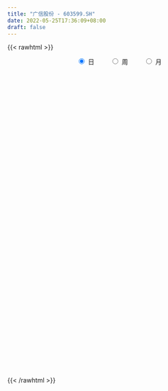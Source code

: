 ```yaml
---
title: "广信股份 - 603599.SH"
date: 2022-05-25T17:36:09+08:00
draft: false
---
```

{{< rawhtml >}}
    <div style="text-align: center">
        <label style="padding: 1rem;"><input style="margin-right: .5rem" type="radio" name="period" value="D" checked onclick="period_change(this)">日</label>
        <label style="padding: 1rem;"><input style="margin-right: .5rem" type="radio" name="period" value="W" onclick="period_change(this)">周</label>
        <label style="padding: 1rem;"><input style="margin-right: .5rem" type="radio" name="period" value="M" onclick="period_change(this)">月</label>
    </div>
    <div id="chart" style="height: 700px;"></div> 
    <script type="text/javascript">
        const D_v = [72681.76,42445.53,24816.06,44352.2,30054.56,39814.0,95348.0,53775.13,29388.45,39962.09,56716.75,91599.88,59501.41,55133.93,26196.89,31075.41,54013.4,66194.35,45411.07,38645.09,40999.59,35021.71,46612.4,35967.07,36716.35,31396.58,83258.3,46060.07,41358.75,51037.69,104863.92,82184.21,63735.73,67546.03,106080.12,64115.49,75205.08,51794.55,39911.46,41615.77,77560.25,90162.2,243050.6,190196.34,128984.46,101247.3,68524.45,90049.26,84184.77,79308.87,96487.72,105863.74,116837.62,75458.77,61516.92,109327.66,64994.85,85957.9,138213.36,107096.07,259326.35,216785.94,135446.56,83252.68,93600.12,72144.08,61415.56,62412.5,97612.04,77853.77,77164.71,110406.15,90251.1,91925.63,176759.24,169129.85,132776.98,163766.73,131218.8,152990.39,142930.88,103237.18,102854.52,127062.91,91280.67,106046.9,95673.11,194621.66,159169.67,103242.78,82296.52,82259.08,103567.91,118547.61,93816.62,78488.58,76730.54,74112.78,42905.28,72723.32,57390.18,40930.07,55636.17,48115.3,50321.57,79034.48,189522.69,102293.85,60346.53,76052.0,60115.63,156946.86,155891.23,143570.47,105287.18,103129.65,73232.65,52352.73,44123.57,35975.57,50665.77,41041.21,81209.75,93798.17,56934.49,35891.02,36604.4,36755.65,56247.96,50802.89,50051.23,96023.35,78188.49,56581.35,60763.95,65822.42,71999.38,46745.96,30958.01,40312.58,43659.55,43320.54,48343.54,38280.14,51750.67,50254.82,30872.08,53489.33,48032.66,45542.71,59617.36,53477.21,38918.92,32215.54,59484.16,48124.1,34277.65,26785.97,38145.46,119179.69,60438.3,34748.44,81136.14,46244.53,44843.43,37642.94,34280.48,34622.82,42093.55,45297.59,88030.6,53083.67,33159.64,36154.78,42791.63,46656.0,57096.95,42796.73,35325.29,35470.1,33289.16,44450.34,33704.43,33783.47,42172.17,61036.19,39536.92,31961.67,31577.67,41677.32,47098.73,36365.29,31523.42,36197.73,57125.1,37664.66,32494.2,51107.56,47572.18,70085.19,66094.82,48566.59,25336.16,53040.88,57102.25,59093.53,66227.63,72194.32,33872.22,25176.33,19403.26,27798.76,31994.93,38455.24,21825.56,30841.0,23998.16,38305.32,22068.69,54527.08,74681.57,53228.73,53994.75,67202.0,66567.48,48702.88,56571.69,101520.67,87034.31,50497.58,62211.26,46741.42,94198.37,98436.68,126629.7,78259.64,76137.45,64958.33,65793.16,55943.96,39154.51,52779.02,53488.45,40535.04,45068.78,44933.46,38726.23,32691.4,39144.74,34271.4]
const D_histogram = [0.0,0.0037716239,0.0159869575,0.0076736997,-0.0017733049,-0.0240101123,-0.0788188606,-0.0566741358,-0.0181457059,0.0223936884,0.0255455397,0.0201330322,0.0548562647,0.0530635722,0.0610502278,0.0607729003,0.1098963939,0.1601182103,0.1822548272,0.1959018102,0.1772898035,0.1547419887,0.0966885568,0.0269193317,-0.0197936435,-0.0604105257,-0.026016526,-0.0082539861,-0.0126770549,0.026691022,0.0932964968,0.1107283236,0.117870889,0.0298528917,-0.1005003617,-0.1724685901,-0.1532604772,-0.117129361,-0.1294542229,-0.1246223165,-0.0553992996,0.0455748861,0.2988991351,0.36890922,0.4362970001,0.3756224444,0.2848686865,0.2202133608,0.1965014607,0.1239424137,0.0364134527,-0.1529957902,-0.3455678117,-0.3920316619,-0.4450585951,-0.4530944623,-0.4282859703,-0.3972555081,-0.4096333726,-0.3334026116,-0.0887217831,0.1417022505,0.2882469142,0.3623913479,0.3704895671,0.3352841793,0.2376422053,0.1801097743,0.1662770823,0.138699212,0.0812995019,0.0807838668,0.0519473117,0.0310037263,0.0977211446,0.2418278605,0.3229505866,0.1719835794,0.195775731,0.2814613833,0.2584940017,0.3403475236,0.3347771593,0.3549886127,0.2688756167,0.2336173209,0.1677319392,0.2835563767,0.2653242486,0.2572310588,0.2349090835,0.1034716217,-0.0852357405,-0.3616552793,-0.5469102459,-0.7668135729,-0.810087177,-0.8853184929,-0.8865503377,-0.928660274,-0.939099068,-0.909768619,-0.8728445285,-0.764736753,-0.6459309231,-0.4887994825,-0.2809459464,-0.1587701521,-0.0357115135,0.0796164014,0.143028402,0.2449170273,0.4773417584,0.7444885829,0.8268826101,0.766851647,0.7682839047,0.6730350454,0.5417072837,0.4540425033,0.3213624916,0.2209356748,0.2935424982,0.2518718324,0.171455284,0.0667492941,-0.0121062294,-0.0099710715,0.0294365648,0.0562496012,0.078102035,0.1855046142,0.2811249165,0.2781913317,0.3419174896,0.2971623031,0.2199053213,0.1143383942,0.0058733839,-0.1127754464,-0.1770854778,-0.2010094444,-0.2106714657,-0.2346584263,-0.2466864121,-0.2627895017,-0.2812800397,-0.2843403462,-0.2877697898,-0.272725993,-0.1639457635,-0.0413090794,-0.018430366,-0.033708284,0.0383802409,0.0522336786,0.0217212775,-0.0076071731,-0.0116644033,-0.2325773228,-0.3673403622,-0.4689225303,-0.3620715314,-0.3922835081,-0.3738234832,-0.3875137868,-0.348916796,-0.3279148093,-0.2538387645,-0.2346790599,-0.2082896977,-0.2408188763,-0.1931511518,-0.1993844145,-0.2245806903,-0.2623826268,-0.2538135763,-0.253065046,-0.2241337103,-0.1657801879,-0.1108118495,-0.1224973811,-0.1023163594,-0.0400123632,0.0365841423,0.1295273971,0.129907994,0.160024448,0.1666301506,0.2400984905,0.2598172118,0.2965513341,0.3081636309,0.3039953045,0.2320257354,0.14760701,0.0664942804,-0.0869415321,-0.2698084161,-0.3454110218,-0.2277784195,-0.1350759352,-0.1078614592,-0.1866920516,-0.1161952323,0.0010703769,0.1568163003,0.1743584946,0.197134069,0.2055921671,0.1958680785,0.1716201942,0.1270236769,0.0978865834,0.1084614173,0.0652678121,0.0383519606,-0.0210719369,-0.0555884634,0.0595451423,0.0829777072,0.0768724648,0.0441020397,0.1174893184,0.1767181282,0.2248413889,0.3197664674,0.3719507064,0.2712325658,0.1782571722,0.013553989,-0.0911389901,0.0082976803,0.0581396212,0.2145500981,0.3684405894,0.4441979344,0.4653610183,0.4437536548,0.3954598929,0.3505770416,0.303004114,0.2925625873,0.2720896711,0.1762210974,0.1340846041,0.0956207645,0.0714680984,0.0139926196,-0.035222643]
const D_fast = [0.0,0.0047145299,0.0209266029,0.01453177,0.0046414391,-0.0235978963,-0.0981113597,-0.0901351689,-0.0561431655,-0.0100053491,-0.0004671128,-0.0008463624,0.0475909363,0.0590641368,0.0823133494,0.0972292469,0.1738268391,0.264078208,0.3317785317,0.3944009673,0.4201114115,0.4362490939,0.4023678012,0.3393284089,0.2876670229,0.2319475093,0.2598373775,0.2755364209,0.2679440883,0.3139849207,0.4039145197,0.4490284275,0.485638715,0.4050839407,0.2496055969,0.1345202209,0.1154132145,0.1222619905,0.0775735729,0.0512499002,0.1066230922,0.2189909994,0.5470400322,0.7092774221,0.8857394522,0.9189705076,0.8994339213,0.8898319358,0.9152454009,0.8736719573,0.7952463595,0.5675881691,0.2886241946,0.144152429,-0.020139153,-0.1414486358,-0.2237116363,-0.2919950512,-0.4067812588,-0.4139011508,-0.1914007681,0.0744488283,0.2930552205,0.4577974911,0.5585181021,0.6071337591,0.5689023364,0.556397349,0.5841339276,0.5912308603,0.5541560257,0.5738363573,0.5579866301,0.5447939762,0.6359416808,0.8405053617,1.0023657345,0.8943946221,0.9671307064,1.1231817046,1.1648378234,1.3317782262,1.4099021517,1.5188607583,1.4999666665,1.5231127009,1.4991603039,1.6858738356,1.7339727697,1.7901873446,1.8265926402,1.7210230838,1.5110067865,1.1441734278,0.8221908998,0.4105841795,0.1647887812,-0.1317721579,-0.3546415871,-0.6289165919,-0.874130153,-1.0722418587,-1.2535289003,-1.336605313,-1.379282214,-1.3443506439,-1.2067335945,-1.1242503382,-1.010119578,-0.8748875627,-0.7757184616,-0.6126005795,-0.2608404088,0.1924285614,0.4815432412,0.6132251898,0.8067284237,0.8797383258,0.8838373849,0.9096832303,0.8573438416,0.8121509435,0.9581433914,0.9794406837,0.9418879563,0.85386929,0.7719872091,0.7716295992,0.8183963766,0.8592718133,0.9006497558,1.0544284886,1.22033002,1.2869442681,1.4361497984,1.4656851877,1.4434045362,1.3664222076,1.2594255433,1.1125828514,1.0040014506,0.9298251229,0.8674952351,0.7848436679,0.7111440792,0.6293436142,0.5405330662,0.4663876732,0.3910157821,0.3378780807,0.4056718693,0.5179812835,0.5362524054,0.5125474165,0.5942310016,0.6211428589,0.5960607772,0.5648305334,0.5578572023,0.2787999521,0.0522018221,-0.1666109786,-0.1502778625,-0.2785607162,-0.3535565621,-0.4641253124,-0.5127575206,-0.5737342362,-0.5631178825,-0.6026279429,-0.6283110051,-0.7210449028,-0.7216649662,-0.7777443325,-0.859085781,-0.9624833741,-1.0173677178,-1.0798854489,-1.1069875408,-1.0900790654,-1.0628136893,-1.1051235663,-1.1105216344,-1.0582207289,-0.9724781879,-0.8471530838,-0.8142954884,-0.7441729224,-0.6959096821,-0.5624167197,-0.4777436953,-0.3668717395,-0.278218535,-0.2063880353,-0.2203511705,-0.2678681434,-0.3323573029,-0.5075284984,-0.7578474864,-0.9198028475,-0.8591148502,-0.8001813496,-0.7999322384,-0.9254358437,-0.8839878326,-0.7664546291,-0.5715046307,-0.5103728127,-0.438313721,-0.3784575812,-0.3392146501,-0.3205574859,-0.3333980839,-0.3380635316,-0.3003733434,-0.3272499956,-0.344577857,-0.4092697386,-0.457683381,-0.3276634897,-0.2834864981,-0.2703736243,-0.2921185394,-0.1893589312,-0.0859505893,0.0183830186,0.193249714,0.3384216296,0.3055116304,0.2571005299,0.0957858439,-0.0316918827,0.0698192077,0.134196054,0.3442440554,0.590244694,0.7770515227,0.9145548611,1.0038859113,1.0544571226,1.0972185318,1.1253966326,1.1880957528,1.2356452544,1.183831955,1.1752166127,1.1606579643,1.1543723228,1.1003949988,1.0423740755]
const D_slow = [0.0,0.000942906,0.0049396454,0.0068580703,0.006414744,0.000412216,-0.0192924992,-0.0334610331,-0.0379974596,-0.0323990375,-0.0260126526,-0.0209793945,-0.0072653284,0.0060005647,0.0212631216,0.0364563467,0.0639304452,0.1039599977,0.1495237045,0.1984991571,0.242821608,0.2815071051,0.3056792444,0.3124090773,0.3074606664,0.292358035,0.2858539035,0.283790407,0.2806211432,0.2872938987,0.3106180229,0.3383001038,0.3677678261,0.375231049,0.3501059586,0.306988811,0.2686736917,0.2393913515,0.2070277958,0.1758722166,0.1620223918,0.1734161133,0.2481408971,0.3403682021,0.4494424521,0.5433480632,0.6145652348,0.669618575,0.7187439402,0.7497295436,0.7588329068,0.7205839593,0.6341920063,0.5361840909,0.4249194421,0.3116458265,0.2045743339,0.1052604569,0.0028521138,-0.0804985391,-0.1026789849,-0.0672534223,0.0048083063,0.0954061432,0.188028535,0.2718495798,0.3312601311,0.3762875747,0.4178568453,0.4525316483,0.4728565238,0.4930524905,0.5060393184,0.51379025,0.5382205361,0.5986775012,0.6794151479,0.7224110427,0.7713549755,0.8417203213,0.9063438217,0.9914307026,1.0751249924,1.1638721456,1.2310910498,1.28949538,1.3314283648,1.402317459,1.4686485211,1.5329562858,1.5916835567,1.6175514621,1.596242527,1.5058287071,1.3691011457,1.1773977524,0.9748759582,0.753546335,0.5319087505,0.2997436821,0.0649689151,-0.1624732397,-0.3806843718,-0.5718685601,-0.7333512908,-0.8555511615,-0.9257876481,-0.9654801861,-0.9744080645,-0.9545039641,-0.9187468636,-0.8575176068,-0.7381821672,-0.5520600215,-0.345339369,-0.1536264572,0.038444519,0.2067032803,0.3421301013,0.4556407271,0.53598135,0.5912152687,0.6646008932,0.7275688513,0.7704326723,0.7871199958,0.7840934385,0.7816006706,0.7889598118,0.8030222121,0.8225477209,0.8689238744,0.9392051035,1.0087529364,1.0942323088,1.1685228846,1.2234992149,1.2520838135,1.2535521594,1.2253582978,1.1810869284,1.1308345673,1.0781667008,1.0195020943,0.9578304912,0.8921331158,0.8218131059,0.7507280194,0.6787855719,0.6106040737,0.5696176328,0.5592903629,0.5546827714,0.5462557004,0.5558507607,0.5689091803,0.5743394997,0.5724377064,0.5695216056,0.5113772749,0.4195421843,0.3023115518,0.2117936689,0.1137227919,0.0202669211,-0.0766115256,-0.1638407246,-0.2458194269,-0.309279118,-0.367948883,-0.4200213074,-0.4802260265,-0.5285138145,-0.5783599181,-0.6345050906,-0.7001007473,-0.7635541414,-0.8268204029,-0.8828538305,-0.9242988775,-0.9520018398,-0.9826261851,-1.008205275,-1.0182083658,-1.0090623302,-0.9766804809,-0.9442034824,-0.9041973704,-0.8625398327,-0.8025152101,-0.7375609072,-0.6634230736,-0.5863821659,-0.5103833398,-0.4523769059,-0.4154751534,-0.3988515833,-0.4205869663,-0.4880390704,-0.5743918258,-0.6313364307,-0.6651054145,-0.6920707793,-0.7387437921,-0.7677926002,-0.767525006,-0.7283209309,-0.6847313073,-0.6354477901,-0.5840497483,-0.5350827286,-0.4921776801,-0.4604217609,-0.435950115,-0.4088347607,-0.3925178077,-0.3829298175,-0.3881978017,-0.4020949176,-0.387208632,-0.3664642052,-0.347246089,-0.3362205791,-0.3068482495,-0.2626687175,-0.2064583703,-0.1265167534,-0.0335290768,0.0342790646,0.0788433577,0.0822318549,0.0594471074,0.0615215275,0.0760564328,0.1296939573,0.2218041046,0.3328535883,0.4491938428,0.5601322565,0.6589972297,0.7466414901,0.8223925186,0.8955331655,0.9635555832,1.0076108576,1.0411320086,1.0650371997,1.0829042243,1.0864023792,1.0775967185]
const D_data = [['2021-05-14', 28.1372, 27.6446, 27.1816, 28.2751],['2021-05-17', 27.7727, 27.7037, 27.5658, 28.1766],['2021-05-18', 27.4574, 27.8613, 27.4574, 28.0584],['2021-05-19', 28.0288, 27.6249, 27.3786, 28.0485],['2021-05-20', 27.3293, 27.5658, 26.9648, 27.8022],['2021-05-21', 27.5855, 27.3096, 26.9944, 27.6544],['2021-05-24', 27.3293, 26.6495, 26.4624, 27.487],['2021-05-25', 26.6003, 27.4673, 26.4722, 27.7628],['2021-05-26', 27.5362, 27.8022, 27.5362, 27.9402],['2021-05-27', 27.881, 28.0387, 27.3096, 28.1273],['2021-05-28', 28.0584, 27.7037, 27.5362, 28.817],['2021-05-31', 27.7037, 27.6052, 27.0929, 28.1273],['2021-06-01', 27.7628, 28.216, 27.2505, 28.4229],['2021-06-02', 28.2554, 27.8909, 27.5855, 29.014],['2021-06-03', 28.0781, 28.0781, 27.9106, 28.3441],['2021-06-04', 27.881, 28.0485, 27.4673, 28.147],['2021-06-07', 28.5707, 28.8761, 28.0485, 28.9648],['2021-06-08', 29.0436, 29.28, 28.7776, 29.9302],['2021-06-09', 29.4081, 29.28, 28.9648, 29.6642],['2021-06-10', 29.2603, 29.4475, 29.0633, 29.7529],['2021-06-11', 29.5559, 29.2111, 28.7677, 29.615],['2021-06-15', 29.1224, 29.2209, 28.9253, 29.7628],['2021-06-16', 29.2, 28.7, 28.2, 29.3],['2021-06-17', 28.85, 28.3, 27.92, 28.85],['2021-06-18', 28.27, 28.32, 27.7, 28.52],['2021-06-21', 28.37, 28.17, 28.01, 28.64],['2021-06-22', 28.26, 29.1, 28.01, 29.25],['2021-06-23', 28.82, 29.06, 28.82, 29.42],['2021-06-24', 29.18, 28.85, 28.6, 29.27],['2021-06-25', 28.91, 29.54, 28.69, 29.68],['2021-06-28', 29.55, 30.26, 29.09, 31.31],['2021-06-29', 30.28, 30.0, 29.8, 31.2],['2021-06-30', 30.3, 30.08, 29.12, 30.55],['2021-07-01', 30.29, 28.78, 28.7, 30.29],['2021-07-02', 28.15, 27.68, 27.45, 28.6],['2021-07-05', 27.8, 27.8, 27.35, 28.05],['2021-07-06', 27.75, 28.71, 27.56, 29.1],['2021-07-07', 28.38, 29.0, 28.3, 29.07],['2021-07-08', 28.95, 28.39, 28.19, 29.05],['2021-07-09', 28.28, 28.51, 28.0, 28.89],['2021-07-12', 28.79, 29.47, 28.75, 29.75],['2021-07-13', 30.94, 30.35, 29.45, 30.94],['2021-07-14', 30.72, 33.39, 30.65, 33.39],['2021-07-15', 33.4, 32.28, 31.51, 33.88],['2021-07-16', 33.15, 33.0, 32.26, 33.65],['2021-07-19', 32.8, 31.81, 31.5, 33.65],['2021-07-20', 31.71, 31.37, 30.96, 31.96],['2021-07-21', 31.9, 31.57, 30.95, 32.02],['2021-07-22', 31.39, 32.11, 30.89, 32.45],['2021-07-23', 31.99, 31.47, 31.1, 32.61],['2021-07-26', 31.34, 31.02, 29.92, 31.63],['2021-07-27', 30.93, 29.05, 29.0, 31.88],['2021-07-28', 29.06, 27.87, 27.05, 29.39],['2021-07-29', 28.24, 28.84, 28.24, 29.16],['2021-07-30', 29.15, 28.22, 27.8, 29.15],['2021-08-02', 28.5, 28.31, 27.6, 28.56],['2021-08-03', 28.42, 28.45, 28.31, 29.08],['2021-08-04', 28.52, 28.37, 27.71, 28.55],['2021-08-05', 28.51, 27.56, 27.31, 28.65],['2021-08-06', 28.05, 28.54, 27.72, 29.05],['2021-08-09', 28.58, 31.34, 28.56, 31.39],['2021-08-10', 30.84, 32.46, 30.6, 32.66],['2021-08-11', 32.46, 32.6, 32.0, 32.85],['2021-08-12', 32.6, 32.56, 32.33, 33.19],['2021-08-13', 32.23, 32.27, 31.11, 33.0],['2021-08-16', 32.77, 31.97, 31.41, 33.55],['2021-08-17', 32.04, 31.1, 30.75, 32.59],['2021-08-18', 31.14, 31.4, 30.41, 31.6],['2021-08-19', 31.5, 31.95, 30.51, 32.4],['2021-08-20', 31.9, 31.85, 30.63, 31.9],['2021-08-23', 32.26, 31.4, 31.36, 32.26],['2021-08-24', 31.37, 32.09, 31.14, 33.13],['2021-08-25', 31.63, 31.78, 30.91, 31.93],['2021-08-26', 31.6, 31.85, 31.31, 32.99],['2021-08-27', 31.55, 33.2, 31.12, 33.23],['2021-08-30', 33.21, 34.96, 33.21, 35.45],['2021-08-31', 34.7, 35.1, 34.03, 35.66],['2021-09-01', 35.0, 32.3, 31.59, 35.47],['2021-09-02', 32.28, 34.4, 32.28, 35.52],['2021-09-03', 34.4, 35.78, 34.23, 37.4],['2021-09-06', 35.5, 34.93, 34.21, 36.79],['2021-09-07', 35.04, 36.78, 34.7, 36.97],['2021-09-08', 36.8, 36.31, 35.8, 37.8],['2021-09-09', 36.74, 37.11, 35.88, 37.37],['2021-09-10', 37.0, 36.02, 35.54, 37.13],['2021-09-13', 36.01, 36.71, 35.8, 36.89],['2021-09-14', 36.3, 36.4, 35.13, 37.26],['2021-09-15', 36.0, 39.19, 35.8, 40.04],['2021-09-16', 39.36, 38.2, 37.78, 40.75],['2021-09-17', 38.0, 38.68, 38.0, 40.28],['2021-09-22', 37.93, 38.84, 37.58, 39.98],['2021-09-23', 38.8, 37.42, 37.42, 39.66],['2021-09-24', 37.15, 36.07, 35.0, 37.41],['2021-09-27', 35.52, 33.75, 32.48, 36.58],['2021-09-28', 33.5, 33.48, 32.9, 34.32],['2021-09-29', 33.64, 31.6, 31.35, 33.78],['2021-09-30', 31.74, 32.62, 31.12, 32.95],['2021-10-08', 33.18, 31.34, 31.0, 33.5],['2021-10-11', 31.39, 31.44, 31.05, 31.85],['2021-10-12', 31.44, 30.14, 29.6, 31.53],['2021-10-13', 30.5, 29.67, 28.98, 30.5],['2021-10-14', 29.67, 29.47, 29.15, 29.9],['2021-10-15', 29.45, 28.99, 28.83, 29.72],['2021-10-18', 29.0, 29.55, 29.0, 29.78],['2021-10-19', 29.54, 29.64, 29.18, 29.92],['2021-10-20', 29.37, 30.3, 29.11, 30.38],['2021-10-21', 30.8, 31.49, 30.75, 32.84],['2021-10-22', 31.59, 31.0, 30.78, 32.5],['2021-10-25', 31.0, 31.46, 30.7, 31.76],['2021-10-26', 31.48, 31.89, 31.4, 32.09],['2021-10-27', 31.94, 31.68, 31.35, 32.74],['2021-10-28', 32.3, 32.64, 32.3, 34.3],['2021-10-29', 33.98, 35.36, 33.05, 35.59],['2021-11-01', 35.81, 37.55, 34.74, 37.63],['2021-11-02', 37.22, 36.75, 36.44, 37.84],['2021-11-03', 37.3, 35.63, 34.96, 37.3],['2021-11-04', 35.94, 36.85, 35.02, 37.19],['2021-11-05', 36.87, 35.98, 35.81, 37.35],['2021-11-08', 35.98, 35.44, 35.22, 36.51],['2021-11-09', 35.55, 35.85, 35.0, 36.36],['2021-11-10', 35.85, 35.07, 34.35, 35.88],['2021-11-11', 34.99, 35.14, 34.59, 35.35],['2021-11-12', 35.29, 37.53, 34.81, 37.82],['2021-11-15', 37.73, 36.5, 36.38, 38.88],['2021-11-16', 35.78, 35.96, 35.7, 36.76],['2021-11-17', 35.75, 35.36, 35.01, 35.85],['2021-11-18', 35.36, 35.32, 35.02, 35.92],['2021-11-19', 35.02, 36.23, 35.01, 36.46],['2021-11-22', 36.18, 36.93, 35.55, 37.18],['2021-11-23', 36.7, 37.1, 36.6, 37.5],['2021-11-24', 37.08, 37.34, 36.85, 37.92],['2021-11-25', 37.7, 38.99, 37.5, 39.51],['2021-11-26', 38.96, 39.71, 38.35, 40.03],['2021-11-29', 39.37, 39.09, 38.45, 39.44],['2021-11-30', 39.09, 40.49, 39.0, 41.3],['2021-12-01', 40.16, 39.6, 39.05, 40.39],['2021-12-02', 39.6, 39.24, 38.88, 40.8],['2021-12-03', 39.85, 38.7, 38.2, 39.85],['2021-12-06', 38.8, 38.31, 38.29, 39.25],['2021-12-07', 38.39, 37.7, 37.19, 38.8],['2021-12-08', 37.96, 37.94, 36.88, 38.12],['2021-12-09', 38.12, 38.22, 37.45, 38.68],['2021-12-10', 38.0, 38.3, 37.9, 38.82],['2021-12-13', 38.3, 38.0, 37.95, 38.87],['2021-12-14', 38.06, 38.0, 36.8, 38.07],['2021-12-15', 37.65, 37.8, 36.91, 38.1],['2021-12-16', 37.53, 37.58, 37.3, 38.09],['2021-12-17', 37.58, 37.6, 37.28, 38.68],['2021-12-20', 37.52, 37.45, 37.25, 38.1],['2021-12-21', 37.25, 37.58, 37.0, 37.69],['2021-12-22', 37.52, 39.0, 37.5, 39.06],['2021-12-23', 39.11, 39.8, 38.67, 40.4],['2021-12-24', 39.9, 39.0, 38.41, 40.27],['2021-12-27', 38.82, 38.6, 38.0, 39.6],['2021-12-28', 38.79, 39.93, 38.43, 41.06],['2021-12-29', 39.93, 39.55, 38.68, 40.16],['2021-12-30', 39.61, 39.06, 38.94, 39.81],['2021-12-31', 39.25, 39.0, 38.7, 39.48],['2022-01-04', 39.1, 39.3, 38.44, 39.76],['2022-01-05', 39.3, 35.95, 35.37, 39.45],['2022-01-06', 35.9, 35.89, 34.0, 36.18],['2022-01-07', 35.62, 35.38, 35.05, 35.99],['2022-01-10', 34.7, 37.71, 34.7, 38.1],['2022-01-11', 37.74, 35.92, 35.73, 37.88],['2022-01-12', 35.88, 36.2, 35.6, 36.76],['2022-01-13', 36.13, 35.5, 35.14, 36.45],['2022-01-14', 35.69, 35.91, 34.81, 36.05],['2022-01-17', 35.7, 35.55, 35.15, 36.1],['2022-01-18', 35.81, 36.2, 35.12, 36.7],['2022-01-19', 35.98, 35.52, 35.28, 36.64],['2022-01-20', 36.52, 35.5, 34.88, 37.33],['2022-01-21', 35.5, 34.5, 34.32, 36.29],['2022-01-24', 34.51, 35.3, 34.21, 35.49],['2022-01-25', 35.2, 34.5, 34.02, 35.4],['2022-01-26', 34.84, 33.92, 33.41, 34.84],['2022-01-27', 33.58, 33.3, 33.2, 34.35],['2022-01-28', 33.66, 33.49, 32.6, 34.3],['2022-02-07', 33.74, 33.1, 32.67, 33.94],['2022-02-08', 32.97, 33.22, 32.22, 33.25],['2022-02-09', 33.26, 33.54, 32.71, 33.98],['2022-02-10', 33.57, 33.56, 33.15, 33.84],['2022-02-11', 33.75, 32.61, 32.37, 33.78],['2022-02-14', 32.7, 32.8, 32.3, 33.84],['2022-02-15', 32.81, 33.35, 32.56, 33.43],['2022-02-16', 33.8, 33.76, 33.19, 33.85],['2022-02-17', 34.0, 34.35, 33.51, 35.14],['2022-02-18', 33.9, 33.41, 33.23, 34.35],['2022-02-21', 33.6, 33.85, 33.31, 34.28],['2022-02-22', 33.89, 33.66, 33.05, 33.89],['2022-02-23', 33.88, 34.76, 33.88, 35.12],['2022-02-24', 34.7, 34.43, 33.98, 35.3],['2022-02-25', 34.53, 34.92, 34.3, 35.32],['2022-02-28', 34.8, 34.89, 34.51, 35.27],['2022-03-01', 34.93, 34.88, 34.72, 35.3],['2022-03-02', 34.42, 33.97, 33.69, 34.88],['2022-03-03', 34.2, 33.48, 33.39, 34.33],['2022-03-04', 33.48, 33.1, 32.71, 33.79],['2022-03-07', 33.0, 31.49, 31.3, 33.09],['2022-03-08', 31.61, 30.0, 29.7, 31.79],['2022-03-09', 29.92, 30.32, 29.4, 31.55],['2022-03-10', 31.23, 32.54, 30.67, 32.57],['2022-03-11', 32.29, 32.56, 31.49, 33.0],['2022-03-14', 32.0, 31.87, 31.7, 32.88],['2022-03-15', 31.5, 30.18, 30.18, 32.04],['2022-03-16', 30.37, 31.8, 29.28, 32.0],['2022-03-17', 31.92, 32.74, 31.83, 33.11],['2022-03-18', 32.84, 33.92, 32.76, 34.16],['2022-03-21', 33.71, 32.69, 32.38, 33.71],['2022-03-22', 32.55, 32.92, 32.35, 33.19],['2022-03-23', 33.01, 32.9, 32.66, 33.34],['2022-03-24', 32.72, 32.75, 32.55, 33.09],['2022-03-25', 32.65, 32.55, 32.18, 33.28],['2022-03-28', 32.7, 32.16, 31.85, 32.78],['2022-03-29', 32.13, 32.18, 31.8, 32.59],['2022-03-30', 32.18, 32.65, 32.05, 32.75],['2022-03-31', 32.6, 31.9, 31.76, 32.85],['2022-04-01', 31.51, 31.9, 31.51, 32.3],['2022-04-06', 31.89, 31.21, 30.6, 31.93],['2022-04-07', 31.34, 31.18, 31.02, 31.5],['2022-04-08', 31.12, 33.22, 31.12, 33.5],['2022-04-11', 33.24, 32.45, 32.01, 33.8],['2022-04-12', 32.0, 32.14, 31.3, 32.4],['2022-04-13', 32.11, 31.7, 31.64, 32.82],['2022-04-14', 31.73, 33.16, 31.4, 33.66],['2022-04-15', 33.1, 33.42, 32.97, 34.58],['2022-04-18', 32.98, 33.7, 32.66, 34.0],['2022-04-19', 34.34, 34.87, 34.25, 35.01],['2022-04-20', 35.3, 35.0, 34.82, 36.37],['2022-04-21', 34.43, 33.21, 33.0, 35.34],['2022-04-22', 33.05, 32.97, 32.08, 33.3],['2022-04-25', 32.24, 31.46, 31.12, 32.59],['2022-04-26', 31.93, 31.46, 31.0, 32.55],['2022-04-27', 30.84, 33.98, 30.13, 34.09],['2022-04-28', 34.99, 33.8, 33.01, 34.99],['2022-04-29', 33.98, 35.82, 33.94, 36.37],['2022-05-05', 36.02, 36.89, 35.35, 37.09],['2022-05-06', 35.77, 36.9, 35.52, 37.8],['2022-05-09', 36.67, 36.9, 36.17, 37.47],['2022-05-10', 36.45, 36.8, 36.08, 37.26],['2022-05-11', 36.89, 36.7, 36.4, 37.26],['2022-05-12', 36.69, 36.89, 36.11, 37.22],['2022-05-13', 37.02, 36.98, 36.91, 38.23],['2022-05-16', 37.64, 37.65, 37.2, 38.21],['2022-05-17', 37.48, 37.8, 36.81, 37.99],['2022-05-18', 38.0, 36.86, 36.53, 38.04],['2022-05-19', 36.78, 37.43, 36.36, 37.43],['2022-05-20', 37.01, 37.5, 36.93, 37.68],['2022-05-23', 37.5, 37.73, 37.05, 38.11],['2022-05-24', 37.8, 37.28, 36.76, 38.2],['2022-05-25', 37.02, 37.24, 36.72, 37.65]]
const W_v = [63821.28,140810.77,135622.26,162444.43,92289.32,130484.7,153367.65,154859.18,114793.29,164706.84,88301.59,79096.93,156363.51,122530.32,309736.69,279155.45,167596.19,191581.22,154341.15,90800.73,154717.96,174249.2,177727.13,223121.39,217903.29,193771.02,183371.36,180859.48,207406.29,155365.86,54100.0,35204.35,77451.96,64860.49,85509.31,83704.08,103024.3,61366.42,175763.15,160925.75,104871.86,83711.42,114322.88,115614.84,139964.76,71886.38,73514.29,61815.0,67823.8,37276.62,50195.31,59888.5,39894.17,97507.26,55649.82,48608.51,41462.77,24317.89,41762.22,32432.74,27849.29,48801.28,34247.06,60531.42,51906.54,56298.77,83677.96,76241.46,84739.63,55131.48,54222.88,123984.19,73056.2,56936.57,48345.96,36804.91,73540.11,119883.12,169478.47,168180.26,159406.11,161721.61,204158.4,248742.95,174070.15,123356.19,135792.12,166692.31,470162.83,216796.96,115022.32,53149.73,127948.93,329257.09,101322.67,154725.3,110831.4,94618.67,118326.34,89796.71,68104.27,92274.09,169348.47,100148.31,57830.03,65093.34,40265.05,75635.36,72408.7,114415.52,107663.05,85976.24,142047.31,33485.44,105856.31,135829.97,79257.47,67199.96,77194.17,87269.49,115393.17,85532.29,79956.49,57878.45,103948.11,76333.72,106933.09,169881.54,139914.93,105086.68,202277.97,376545.59,611192.73,310642.34,349647.7,371929.39,314751.9,206634.87,317460.3,282766.28,652729.75,628764.0,419144.68,184983.68,245443.95,218991.31,123234.07,207645.83,190763.4,251980.23,155923.78,300906.84,426347.17,461693.65,412035.83,303895.78,393481.37,277528.98,317227.7999999999,314369.99,543859.09,311226.24,354423.09,264399.6,122820.94,88775.68,516077.46,734210.3300000001,432349.95,305922.15,400689.1899999999,1145404.3300000001,807894.79,423449.25,416497.24,414845.16,571444.23,395821.66,792457.7,826982.2000000001,1019514.41,640813.4,626737.4,289361.98,201166.55,490695.88,467876.69,306541.15,268010.6,185311.57,263426.42,184787.15,318716.37,181914.32,398862.73,154219.89,326096.85,181482.35,275190.42,263507.52,245263.5,154317.53,253111.39,424410.01,272642.35,729953.85,423314.65,456164.77,505589.84,788411.65,371437.95,546506.83,749882.7500000001,567366.16,658754.1200000001,268123.51,367583.35,74112.78,269585.02,469287.89,509352.25,477572.6799999999,253015.87,259983.73,331313.92,301913.06,206594.22,224647.04,245588.86,200887.42,252511.89,244147.52,263128.23,215859.0,191331.62,210233.18,188680.68,195005.11,283426.34,260800.45,178444.89,147114.89,114901.09,315674.53,344327.13,428217.43,154397.09,278628.98,222751.96,106107.54]
const W_histogram = [0.0,0.0332107123,0.0608252736,0.1042463267,0.0929534306,0.1289230919,0.1763502529,0.2262198925,0.2240618627,0.1919723541,0.1632800641,0.1273893189,0.1445459187,0.1660450191,0.2059848337,0.2309306787,0.2317342405,0.1233490979,0.0521783495,0.0067067631,-0.0208949447,-0.0075176193,0.0308668248,0.0889883596,0.186365772,0.1681377602,0.0528020898,-0.0061558889,-0.1748892417,-0.3355370595,-0.3632299849,-0.3415964998,-0.323837683,-0.2804162997,-0.2551388928,-0.3588274917,-0.3728932673,-0.3839343535,-0.3122812655,-0.3339187572,-0.3094191056,-0.2295283621,-0.1597851023,-0.0910785786,-0.0491797445,-0.0507630941,-0.0677229004,-0.0945022558,-0.1233537447,-0.1265024386,-0.1555200989,-0.148441211,-0.1263073315,-0.088576983,-0.0950180123,-0.0994003915,-0.1368167903,-0.1373861495,-0.1312888027,-0.1259983073,-0.106302267,-0.0851958149,-0.058533555,-0.1159794462,-0.1750483724,-0.181325278,-0.120853694,-0.0506302197,0.0438760128,0.0702884313,0.075456923,0.0780480653,0.0607007107,0.0384558105,0.0285084643,0.0360428454,0.0757936171,0.156461189,0.2656431876,0.3416451023,0.4076207782,0.4803085295,0.4964066372,0.5353040268,0.5703246267,0.5854972138,0.558766507,0.6599360485,0.6798076589,0.6262593588,0.505091859,0.38648819,0.2512282239,0.0890656238,-0.0617819911,-0.1863146246,-0.3184543576,-0.3495768465,-0.3192950363,-0.304807652,-0.2628811094,-0.1926424548,-0.1657456025,-0.1865366765,-0.2030087724,-0.2437379943,-0.23725354,-0.2003438502,-0.1621925405,-0.1387225804,-0.0807283071,-0.0567665213,-0.0024532566,0.0083215578,0.0056782157,-0.019710823,-0.0542025577,-0.0698382899,-0.1022305787,-0.1545029811,-0.1557911396,-0.12406896,-0.0944156081,-0.0667728298,-0.0102441684,0.0224634168,0.0887757113,0.1265745847,0.1253737102,0.098873954,0.1010580224,0.1334541936,0.1450616746,0.0854875635,0.1238019519,0.1149238718,0.0571800212,0.0622428751,0.0748279062,0.0372310914,0.0712884943,0.1671676661,0.155555551,0.1321540778,0.0752492573,0.0077063538,-0.0063940252,-0.0233411348,-0.0216410108,0.0093079507,0.0009905787,0.0502332462,0.113993056,0.1096934824,0.1406706409,0.1477990384,0.1090959566,0.0509836855,0.0131965915,0.0504520737,0.1106704738,0.0536054751,0.0843452738,0.0419440095,0.0136644381,0.0623321743,0.1464780177,0.1695244811,0.1030112349,0.0615753066,0.1730741099,0.4684933796,0.4608785562,0.3959661527,0.3661748539,0.3320843614,0.2743250796,0.2619775844,0.2278487926,0.1932779651,0.4050084282,0.5340085114,0.5767739169,0.7668894884,0.85595195,0.7650221751,0.4681074374,0.2470916554,0.1349654098,-0.0429227486,-0.0312865209,-0.1497515822,-0.3111417866,-0.3601237808,-0.3541200944,-0.3307673538,-0.4560763928,-0.5525302867,-0.5780532752,-0.5596088996,-0.4611079693,-0.4476041008,-0.3523369887,-0.4065716763,-0.3790719489,-0.0673476236,0.0221532319,-0.1421399347,-0.2287407326,-0.0439661221,0.0364720495,0.1601715983,0.3826326686,0.5051283397,0.7118336665,0.6225426381,0.2973818737,-0.0207654701,-0.3860766997,-0.48267416,-0.2547116148,-0.0733688428,0.1287649206,0.1511600656,0.3644284449,0.398780672,0.3572107937,0.2502741176,0.2414192649,0.2046094122,-0.0792787488,-0.2381249231,-0.4335337566,-0.615100526,-0.7687750928,-0.7879456236,-0.6747002507,-0.6953707063,-0.7156219294,-0.6116641746,-0.6081323919,-0.6203960302,-0.5147822464,-0.4111241178,-0.3546701328,-0.1193555461,0.1030445916,0.2416390969,0.3479695301,0.3779325802]
const W_fast = [0.0,0.0415133903,0.08433427,0.1538169049,0.1657623663,0.2339628006,0.3254775249,0.4319021377,0.4857595734,0.5016631533,0.5137908794,0.5097474639,0.5630405434,0.6260508986,0.7174869216,0.8001654362,0.8589025581,0.78135469,0.7232285291,0.6794336334,0.6466081894,0.6581061101,0.7042072603,0.784575885,0.9285447405,0.9523511686,0.8502160207,0.7897190698,0.5772634066,0.3327313239,0.2142309022,0.1504652624,0.0872646584,0.0605819669,0.0220746505,-0.1713208213,-0.2786099138,-0.3856345883,-0.3920518167,-0.4971689977,-0.5500241224,-0.5275154695,-0.4977184853,-0.4517816062,-0.4221777082,-0.4364518313,-0.4703423628,-0.5207472821,-0.5804372072,-0.6152115108,-0.6831091958,-0.7131406106,-0.722583564,-0.7069974612,-0.7371929937,-0.7664254707,-0.838046067,-0.8729619637,-0.8996868176,-0.9258958989,-0.9327754254,-0.932967927,-0.9209390558,-1.0073798086,-1.1102108279,-1.161819053,-1.1315608925,-1.0739949731,-0.9685197375,-0.9245352111,-0.9005024886,-0.8783993301,-0.880571507,-0.8932024546,-0.8960226847,-0.8794775923,-0.8207784162,-0.700995547,-0.5254027516,-0.3639895614,-0.1961086909,-0.0033438072,0.1368559598,0.3095793561,0.4871811127,0.6487280033,0.7616889232,1.0278424768,1.2176660019,1.3206825415,1.3257880065,1.303806385,1.2313534749,1.0914572807,0.925164168,0.7540528784,0.542299556,0.4237828555,0.3742409066,0.3125263779,0.2887326432,0.3108106841,0.2962711357,0.2288458926,0.1616216036,0.0599578831,0.0071289524,-0.0060473203,-0.0084441458,-0.0196548307,0.0181573657,0.0279275212,0.0816274718,0.0944826756,0.0932588874,0.062942143,0.0148997689,-0.0181955358,-0.0761454692,-0.1670436169,-0.2072795603,-0.2065746207,-0.2005251709,-0.1895756,-0.1356079807,-0.0972845412,-0.008778319,0.0606642007,0.0908067536,0.089025486,0.11647406,0.1822337796,0.2301066793,0.191904459,0.2611693353,0.2810222232,0.2375733779,0.2581969506,0.2894889582,0.2611999163,0.3130794428,0.4507505311,0.4780273037,0.48766435,0.4495718438,0.3839555287,0.3682566434,0.3454742501,0.3417641215,0.3750400706,0.3669703433,0.4287713223,0.5210293962,0.5441531932,0.6102980119,0.654376169,0.6429470764,0.5975807266,0.5630927805,0.6129612811,0.7008472997,0.6571836698,0.7090097869,0.677094525,0.652231063,0.7164818429,0.8372471907,0.9026747744,0.8619143369,0.8358722352,0.990639566,1.4031821806,1.5107869962,1.544866131,1.6066185456,1.6555491435,1.6663711316,1.7195180325,1.7423514388,1.7561001026,2.0690826727,2.3315848838,2.5185437685,2.9003817121,3.2034321613,3.3037579301,3.1238700518,2.9646271836,2.8862422905,2.6976234449,2.7014380424,2.5455350855,2.3063594345,2.1673464951,2.0848201579,2.0254810601,1.7861529229,1.5515664573,1.38153015,1.2600723007,1.2432962387,1.144899082,1.1520819469,0.9962043402,0.9289360804,1.2238234999,1.3188626633,1.1190345131,0.975248532,1.149031612,1.2385877959,1.4023302443,1.7204494817,1.9692272377,2.3538909812,2.4202356123,2.1694203163,1.8460816051,1.3842512004,1.1669852002,1.3312698417,1.494270403,1.7285953966,1.788780558,2.0931560485,2.2272034436,2.2749362638,2.230568117,2.2820680805,2.2964105809,1.9927027327,1.7743253276,1.4705330549,1.135191154,0.789322814,0.5731658773,0.5177361876,0.3232230553,0.1240663499,0.0751080611,-0.0733932542,-0.2407559001,-0.2638376779,-0.2629605787,-0.2951741269,-0.0896984267,0.1584628589,0.3574671385,0.5507899542,0.6752361493]
const W_slow = [0.0,0.0083026781,0.0235089965,0.0495705781,0.0728089358,0.1050397087,0.149127272,0.2056822451,0.2616977108,0.3096907993,0.3505108153,0.382358145,0.4184946247,0.4600058795,0.5115020879,0.5692347576,0.6271683177,0.6580055922,0.6710501795,0.6727268703,0.6675031341,0.6656237293,0.6733404355,0.6955875254,0.7421789684,0.7842134085,0.7974139309,0.7958749587,0.7521526483,0.6682683834,0.5774608872,0.4920617622,0.4111023414,0.3409982665,0.2772135433,0.1875066704,0.0942833536,-0.0017002348,-0.0797705512,-0.1632502405,-0.2406050169,-0.2979871074,-0.337933383,-0.3607030276,-0.3729979637,-0.3856887373,-0.4026194624,-0.4262450263,-0.4570834625,-0.4887090722,-0.5275890969,-0.5646993996,-0.5962762325,-0.6184204783,-0.6421749813,-0.6670250792,-0.7012292768,-0.7355758142,-0.7683980148,-0.7998975917,-0.8264731584,-0.8477721121,-0.8624055009,-0.8914003624,-0.9351624555,-0.980493775,-1.0107071985,-1.0233647534,-1.0123957502,-0.9948236424,-0.9759594116,-0.9564473953,-0.9412722177,-0.931658265,-0.924531149,-0.9155204376,-0.8965720333,-0.8574567361,-0.7910459392,-0.7056346636,-0.6037294691,-0.4836523367,-0.3595506774,-0.2257246707,-0.083143514,0.0632307894,0.2029224162,0.3679064283,0.537858343,0.6944231827,0.8206961475,0.917318195,0.980125251,1.0023916569,0.9869461591,0.940367503,0.8607539136,0.773359702,0.6935359429,0.6173340299,0.5516137526,0.5034531389,0.4620167382,0.4153825691,0.364630376,0.3036958774,0.2443824924,0.1942965299,0.1537483947,0.1190677496,0.0988856729,0.0846940425,0.0840807284,0.0861611178,0.0875806718,0.082652966,0.0691023266,0.0516427541,0.0260851094,-0.0125406358,-0.0514884207,-0.0825056607,-0.1061095627,-0.1228027702,-0.1253638123,-0.1197479581,-0.0975540303,-0.0659103841,-0.0345669565,-0.009848468,0.0154160376,0.048779586,0.0850450046,0.1064168955,0.1373673835,0.1660983514,0.1803933567,0.1959540755,0.214661052,0.2239688249,0.2417909485,0.283582865,0.3224717527,0.3555102722,0.3743225865,0.3762491749,0.3746506686,0.3688153849,0.3634051322,0.3657321199,0.3659797646,0.3785380761,0.4070363402,0.4344597108,0.469627371,0.5065771306,0.5338511197,0.5465970411,0.549896189,0.5625092074,0.5901768259,0.6035781946,0.6246645131,0.6351505155,0.638566625,0.6541496686,0.690769173,0.7331502933,0.758903102,0.7742969286,0.8175654561,0.934688801,1.0499084401,1.1488999782,1.2404436917,1.3234647821,1.392046052,1.4575404481,1.5145026462,1.5628221375,1.6640742445,1.7975763724,1.9417698516,2.1334922237,2.3474802112,2.538735755,2.6557626144,2.7175355282,2.7512768807,2.7405461935,2.7327245633,2.6952866677,2.6175012211,2.5274702759,2.4389402523,2.3562484139,2.2422293157,2.104096744,1.9595834252,1.8196812003,1.704404208,1.5925031828,1.5044189356,1.4027760165,1.3080080293,1.2911711234,1.2967094314,1.2611744477,1.2039892646,1.1929977341,1.2021157464,1.242158646,1.3378168131,1.4640988981,1.6420573147,1.7976929742,1.8720384426,1.8668470751,1.7703279002,1.6496593602,1.5859814565,1.5676392458,1.5998304759,1.6376204924,1.7287276036,1.8284227716,1.91772547,1.9802939994,2.0406488156,2.0918011687,2.0719814815,2.0124502507,1.9040668115,1.75029168,1.5580979068,1.3611115009,1.1924364382,1.0185937617,0.8396882793,0.6867722357,0.5347391377,0.3796401301,0.2509445685,0.1481635391,0.0594960059,0.0296571194,0.0554182673,0.1158280415,0.2028204241,0.2973035691]
const W_data = [['2017-07-14', 14.6965, 14.311, 14.1954, 14.8122],['2017-07-21', 14.3014, 14.8314, 13.5112, 14.9374],['2017-07-28', 14.7254, 14.9664, 14.6001, 15.4578],['2017-08-04', 14.976, 15.4289, 14.976, 15.7662],['2017-08-11', 15.3133, 14.9182, 14.8989, 15.5157],['2017-08-18', 14.9182, 15.6795, 14.9182, 15.9493],['2017-08-25', 15.6217, 16.1903, 15.6217, 16.3637],['2017-09-01', 16.1421, 16.6721, 15.9493, 17.2021],['2017-09-08', 16.6721, 16.3637, 16.3252, 16.807],['2017-09-15', 16.3541, 16.1035, 15.7855, 17.1154],['2017-09-22', 15.9686, 16.171, 15.9686, 16.4505],['2017-09-29', 16.0843, 16.0746, 15.9301, 16.5179],['2017-10-13', 16.2866, 16.8552, 16.1903, 17.2985],['2017-10-20', 17.0576, 17.2021, 16.3155, 17.2214],['2017-10-27', 17.684, 17.8189, 16.9998, 18.3682],['2017-11-03', 18.1659, 18.0598, 17.7707, 19.197],['2017-11-10', 18.0695, 18.0984, 17.6358, 18.5321],['2017-11-17', 18.0984, 16.6721, 16.5854, 18.2911],['2017-11-24', 16.5854, 16.8167, 16.1035, 16.913],['2017-12-01', 16.7588, 16.9419, 16.5565, 17.2792],['2017-12-08', 16.913, 17.0576, 16.3155, 17.5684],['2017-12-15', 17.0576, 17.6165, 17.019, 18.2911],['2017-12-22', 17.6358, 18.1755, 17.6358, 18.7923],['2017-12-29', 18.2333, 18.8308, 16.8745, 19.1777],['2018-01-05', 18.9657, 19.9583, 18.6766, 20.1704],['2018-01-12', 19.968, 18.9754, 18.7248, 20.1318],['2018-01-19', 19.0814, 17.5973, 17.4431, 19.2548],['2018-01-26', 17.5298, 17.9635, 17.4045, 18.8694],['2018-02-02', 17.8864, 16.0072, 15.6795, 18.3682],['2018-02-09', 15.9011, 15.1109, 13.9737, 16.2288],['2018-02-14', 15.2266, 16.0746, 15.2266, 16.1806],['2018-02-23', 16.1035, 16.4697, 15.9493, 16.5757],['2018-03-02', 16.6432, 16.3252, 16.1903, 16.8167],['2018-03-09', 16.2866, 16.6239, 16.1035, 16.7107],['2018-03-16', 16.6914, 16.4119, 15.6602, 17.019],['2018-03-23', 16.4794, 14.3689, 14.2725, 16.5276],['2018-03-30', 14.2725, 14.8989, 14.1761, 15.0145],['2018-04-04', 14.8411, 14.5712, 14.4363, 15.0724],['2018-04-13', 14.4652, 15.4868, 14.3978, 16.2866],['2018-04-20', 15.0627, 14.1761, 13.9063, 15.0627],['2018-04-27', 14.1761, 14.4749, 14.1279, 14.9182],['2018-05-04', 14.4556, 15.1976, 14.4363, 15.3229],['2018-05-11', 15.1976, 15.2747, 15.1013, 15.7084],['2018-05-18', 15.3229, 15.4868, 15.0531, 15.7759],['2018-05-25', 15.6602, 15.3422, 15.3422, 16.2481],['2018-06-01', 15.2844, 14.8122, 14.658, 15.5349],['2018-06-08', 14.9374, 14.4652, 14.3785, 15.3133],['2018-06-15', 14.4652, 14.099, 14.0412, 14.552],['2018-06-22', 13.9834, 13.7714, 13.1739, 14.0894],['2018-06-29', 13.8966, 13.8388, 13.3859, 14.0123],['2018-07-06', 13.7617, 13.2413, 13.0293, 13.8774],['2018-07-13', 13.1642, 13.4341, 12.8847, 13.6461],['2018-07-20', 13.4148, 13.5088, 13.139, 13.5575],['2018-07-27', 13.5088, 13.6937, 13.4309, 14.0733],['2018-08-03', 13.5867, 13.0611, 12.954, 13.7716],['2018-08-10', 13.0611, 12.8859, 12.3798, 13.1292],['2018-08-17', 12.8275, 12.1657, 12.156, 12.9735],['2018-08-24', 12.1657, 12.3117, 12.01, 12.4772],['2018-08-31', 12.3117, 12.1949, 12.1754, 12.6426],['2018-09-07', 12.1073, 12.0003, 11.9224, 12.2144],['2018-09-14', 12.263, 12.0392, 11.9224, 12.3506],['2018-09-21', 12.0684, 11.9711, 11.5428, 12.0684],['2018-09-28', 11.9029, 11.9905, 11.7667, 12.0197],['2018-10-12', 11.9029, 10.6572, 10.2679, 11.9127],['2018-10-19', 10.5598, 10.0732, 9.7131, 10.6766],['2018-10-26', 10.1705, 10.2776, 9.8688, 10.6572],['2018-11-02', 10.2679, 10.9978, 10.1997, 11.027],['2018-11-09', 11.027, 11.2606, 10.8713, 11.426],['2018-11-16', 11.2119, 11.864, 11.2119, 11.9321],['2018-11-23', 11.8543, 11.2411, 11.2119, 11.8543],['2018-11-30', 11.1827, 10.9783, 10.881, 11.3579],['2018-12-07', 11.2314, 10.8907, 10.881, 11.8445],['2018-12-14', 10.8518, 10.5209, 10.4722, 11.2411],['2018-12-21', 10.482, 10.2581, 10.1511, 10.5112],['2018-12-28', 10.2192, 10.2192, 10.1219, 10.443],['2019-01-04', 10.2095, 10.3263, 9.9662, 10.3652],['2019-01-11', 10.3749, 10.774, 10.3749, 10.9005],['2019-01-18', 10.8226, 11.5818, 10.7156, 11.6304],['2019-01-25', 11.6499, 12.5064, 11.5331, 12.5842],['2019-02-01', 12.4772, 12.7302, 12.0781, 13.0222],['2019-02-15', 12.7205, 13.1974, 12.4674, 13.3336],['2019-02-22', 13.2168, 13.937, 13.2168, 14.4821],['2019-03-01', 13.976, 13.8008, 13.5769, 14.2582],['2019-03-08', 13.8981, 14.6086, 13.6743, 15.4845],['2019-03-15', 14.7838, 15.1828, 14.667, 15.6889],['2019-03-22', 15.0368, 15.5332, 14.9784, 15.757],['2019-03-29', 15.3775, 15.4553, 14.7935, 16.0101],['2019-04-04', 15.5137, 17.7911, 15.0855, 17.7911],['2019-04-12', 19.5722, 17.7035, 17.2753, 21.5284],['2019-04-19', 17.723, 17.3045, 16.8957, 18.2972],['2019-04-26', 17.5965, 16.5454, 16.0587, 17.9663],['2019-04-30', 16.5356, 16.4091, 15.6208, 16.5746],['2019-05-10', 15.7473, 15.903, 15.1633, 16.2923],['2019-05-17', 15.3288, 15.0368, 14.1025, 16.3313],['2019-05-24', 14.8908, 14.4821, 14.2874, 15.3191],['2019-05-31', 14.3847, 14.1025, 13.8494, 14.6864],['2019-06-06', 14.1901, 13.2363, 12.8957, 14.1901],['2019-06-14', 13.246, 13.9078, 13.2071, 14.2777],['2019-06-21', 13.9176, 14.5113, 13.5964, 14.6962],['2019-06-28', 14.4918, 14.2777, 13.9662, 14.6086],['2019-07-05', 14.4139, 14.6302, 14.3555, 14.7976],['2019-07-12', 14.6105, 15.1819, 14.0784, 15.2213],['2019-07-19', 15.1031, 14.8272, 14.7287, 16.1868],['2019-07-26', 14.837, 14.1671, 13.8519, 14.8863],['2019-08-02', 14.0292, 14.0193, 13.9602, 14.5809],['2019-08-09', 13.9011, 13.4282, 13.1819, 14.1376],['2019-08-16', 13.4381, 13.773, 13.3001, 13.9405],['2019-08-23', 13.842, 14.1277, 13.8321, 14.4233],['2019-08-30', 13.842, 14.2262, 13.842, 14.7287],['2019-09-06', 14.0784, 14.108, 13.773, 14.2755],['2019-09-12', 14.2853, 14.6893, 14.2065, 15.1129],['2019-09-20', 14.709, 14.443, 13.9898, 14.8765],['2019-09-27', 14.4233, 15.0242, 14.0982, 15.0242],['2019-09-30', 14.975, 14.6696, 14.6105, 15.1917],['2019-10-11', 14.6105, 14.5415, 14.0883, 14.6597],['2019-10-18', 14.6302, 14.1868, 14.0883, 14.906],['2019-10-25', 14.1376, 13.8913, 13.6548, 14.1376],['2019-11-01', 14.0193, 13.9504, 13.7041, 14.1277],['2019-11-08', 13.9602, 13.5464, 13.507, 14.0193],['2019-11-15', 13.5661, 12.9652, 12.8667, 13.5859],['2019-11-22', 12.9258, 13.3297, 12.8667, 13.5464],['2019-11-29', 13.4479, 13.7041, 13.2213, 13.7238],['2019-12-06', 13.7238, 13.7435, 13.4479, 13.8519],['2019-12-13', 13.6942, 13.7927, 13.5957, 13.8617],['2019-12-20', 13.8716, 14.3346, 13.7632, 14.5513],['2019-12-27', 14.3839, 14.2656, 13.9701, 14.4627],['2020-01-03', 14.2361, 14.9848, 14.1868, 15.1228],['2020-01-10', 15.0144, 14.9848, 14.8568, 15.5562],['2020-01-17', 15.2114, 14.6893, 14.6794, 15.2114],['2020-01-23', 14.6893, 14.3839, 13.9307, 14.7779],['2020-02-07', 12.9455, 14.7582, 12.7287, 14.9257],['2020-02-14', 14.7779, 15.3296, 14.5612, 15.9306],['2020-02-21', 15.8617, 15.3099, 15.2114, 16.8666],['2020-02-28', 15.3789, 14.3937, 14.374, 15.7336],['2020-03-06', 14.6006, 15.6646, 14.4331, 16.0193],['2020-03-13', 15.3296, 15.2705, 14.3247, 15.704],['2020-03-20', 15.4282, 14.571, 14.0193, 15.5562],['2020-03-27', 14.2952, 15.2902, 14.1376, 15.3789],['2020-04-03', 15.0833, 15.5168, 14.6597, 15.7533],['2020-04-10', 15.7631, 14.8962, 14.7976, 15.9897],['2020-04-17', 15.0242, 15.8617, 14.9553, 16.5217],['2020-04-24', 15.8715, 17.1227, 15.4873, 17.4774],['2020-04-30', 17.0931, 16.1769, 15.1228, 17.3394],['2020-05-08', 15.8617, 16.0981, 15.7631, 16.502],['2020-05-15', 16.0981, 15.5956, 15.5661, 16.2459],['2020-05-22', 15.5956, 15.2114, 15.2114, 16.374],['2020-05-29', 15.1523, 15.7139, 15.0144, 15.8617],['2020-06-05', 15.8419, 15.6351, 15.4676, 16.1769],['2020-06-12', 15.6548, 15.8617, 15.3592, 16.1474],['2020-06-19', 15.8814, 16.3641, 15.8124, 16.6498],['2020-06-24', 16.3543, 15.9897, 15.8222, 16.6695],['2020-07-03', 16.0587, 16.8961, 15.9011, 17.2212],['2020-07-10', 16.8863, 17.5069, 16.8764, 18.0192],['2020-07-17', 17.5956, 16.9651, 16.8271, 18.9946],['2020-07-24', 17.1129, 17.6449, 17.0439, 18.8961],['2020-07-31', 17.8912, 17.635, 16.9454, 18.0291],['2020-08-07', 17.7335, 17.1523, 16.906, 18.4035],['2020-08-14', 17.1129, 16.7877, 16.3444, 17.4577],['2020-08-21', 16.8074, 16.8863, 16.3543, 17.2803],['2020-08-28', 16.8666, 17.9306, 16.1572, 17.97],['2020-09-04', 18.0783, 18.6301, 18.0783, 19.3],['2020-09-11', 18.6005, 17.3197, 16.8468, 18.8369],['2020-09-18', 17.4971, 18.4921, 17.0045, 18.6793],['2020-09-25', 18.4823, 17.6843, 17.5168, 18.9059],['2020-09-30', 17.7532, 17.7828, 17.4478, 18.2754],['2020-10-09', 18.0094, 18.9256, 17.9601, 18.965],['2020-10-16', 19.0438, 19.9108, 18.7483, 20.2458],['2020-10-23', 20.2655, 19.6645, 19.3197, 21.9009],['2020-10-30', 19.5955, 18.6399, 18.3443, 20.1867],['2020-11-06', 18.6596, 18.8369, 18.4035, 19.4872],['2020-11-13', 18.8862, 21.1522, 18.7778, 21.359],['2020-11-20', 22.4625, 24.9452, 21.4674, 25.5166],['2020-11-27', 25.024, 22.4428, 22.0684, 25.3688],['2020-12-04', 22.5511, 22.029, 21.3492, 22.9452],['2020-12-11', 22.2162, 22.6891, 21.4773, 23.9107],['2020-12-18', 23.0043, 22.9255, 21.3886, 23.2802],['2020-12-25', 22.9551, 22.8171, 21.4576, 23.8417],['2020-12-31', 22.6891, 23.6151, 21.763, 23.9501],['2021-01-08', 23.7531, 23.625, 21.4773, 24.3343],['2021-01-15', 23.8023, 23.822, 22.2556, 25.3589],['2021-01-22', 23.9009, 27.8613, 23.7629, 29.3785],['2021-01-29', 28.2751, 28.3736, 26.8466, 29.8416],['2021-02-05', 28.3638, 28.4722, 27.5855, 31.1125],['2021-02-10', 28.5707, 31.7824, 28.1076, 32.6691],['2021-02-19', 32.5115, 32.2455, 30.7381, 33.3981],['2021-02-26', 32.5213, 30.9844, 30.4426, 34.1863],['2021-03-05', 31.1125, 28.216, 27.684, 32.4425],['2021-03-12', 28.4722, 28.4328, 26.6988, 29.5559],['2021-03-19', 28.0879, 29.4377, 27.9303, 30.3046],['2021-03-26', 29.2603, 28.2554, 27.3884, 29.7037],['2021-04-02', 28.3736, 30.5411, 27.9993, 31.4474],['2021-04-09', 30.5312, 28.9352, 28.7185, 31.1223],['2021-04-16', 29.1125, 27.8318, 25.8712, 29.1125],['2021-04-23', 27.9402, 28.7677, 27.7628, 29.1914],['2021-04-30', 28.817, 29.4081, 27.4771, 29.881],['2021-05-07', 29.3785, 29.7726, 29.1815, 30.2948],['2021-05-14', 29.7726, 27.6446, 27.1816, 30.5214],['2021-05-21', 27.7727, 27.3096, 26.9648, 28.1766],['2021-05-28', 27.3293, 27.7037, 26.4624, 28.817],['2021-06-04', 27.7037, 28.0485, 27.0929, 29.014],['2021-06-11', 28.5707, 29.2111, 28.0485, 29.9302],['2021-06-18', 29.1224, 28.32, 27.7, 29.7628],['2021-06-25', 28.37, 29.54, 28.01, 29.68],['2021-07-02', 29.55, 27.68, 27.45, 31.31],['2021-07-09', 27.8, 28.51, 27.35, 29.1],['2021-07-16', 28.79, 33.0, 28.75, 33.88],['2021-07-23', 32.8, 31.47, 30.89, 33.65],['2021-07-30', 31.34, 28.22, 27.05, 31.88],['2021-08-06', 28.5, 28.54, 27.31, 29.08],['2021-08-13', 28.58, 32.27, 28.56, 33.19],['2021-08-20', 32.77, 31.85, 30.41, 33.55],['2021-08-27', 32.26, 33.2, 30.91, 33.23],['2021-09-03', 33.21, 35.78, 31.59, 37.4],['2021-09-10', 35.5, 36.02, 34.21, 37.8],['2021-09-17', 36.01, 38.68, 35.13, 40.75],['2021-09-24', 37.93, 36.07, 35.0, 39.98],['2021-09-30', 35.52, 32.62, 31.12, 36.58],['2021-10-08', 33.18, 31.34, 31.0, 33.5],['2021-10-15', 31.39, 28.99, 28.83, 31.85],['2021-10-22', 29.0, 31.0, 29.0, 32.84],['2021-10-29', 31.0, 35.36, 30.7, 35.59],['2021-11-05', 35.81, 35.98, 34.74, 37.84],['2021-11-12', 35.98, 37.53, 34.35, 37.82],['2021-11-19', 37.73, 36.23, 35.01, 38.88],['2021-11-26', 36.18, 39.71, 35.55, 40.03],['2021-12-03', 39.37, 38.7, 38.2, 41.3],['2021-12-10', 38.8, 38.3, 36.88, 39.25],['2021-12-17', 38.3, 37.6, 36.8, 38.87],['2021-12-24', 37.52, 39.0, 37.0, 40.4],['2021-12-31', 38.82, 39.0, 38.0, 41.06],['2022-01-07', 39.1, 35.38, 34.0, 39.76],['2022-01-14', 34.7, 35.91, 34.7, 38.1],['2022-01-21', 35.7, 34.5, 34.32, 37.33],['2022-01-28', 34.51, 33.49, 32.6, 35.49],['2022-02-11', 33.74, 32.61, 32.22, 33.98],['2022-02-18', 32.7, 33.41, 32.3, 35.14],['2022-02-25', 33.6, 34.92, 33.05, 35.32],['2022-03-04', 34.8, 33.1, 32.71, 35.3],['2022-03-11', 33.0, 32.56, 29.4, 33.09],['2022-03-18', 32.0, 33.92, 29.28, 34.16],['2022-03-25', 33.71, 32.55, 32.18, 33.71],['2022-04-01', 32.7, 31.9, 31.51, 32.85],['2022-04-08', 31.89, 33.22, 30.6, 33.5],['2022-04-15', 33.24, 33.42, 31.3, 34.58],['2022-04-22', 32.98, 32.97, 32.08, 36.37],['2022-04-29', 32.24, 35.82, 30.13, 36.37],['2022-05-06', 36.02, 36.9, 35.35, 37.8],['2022-05-13', 36.67, 36.98, 36.08, 38.23],['2022-05-20', 37.64, 37.5, 36.36, 38.21],['2022-05-27', 37.5, 37.24, 36.72, 38.2]]
const M_v = [18263.77,1559030.4000000001,1490672.9600000002,1253002.3999999999,541530.74,636688.0099999999,1596079.9800000002,1025635.13,475244.7,326733.89,609437.27,603904.5599999999,315195.41,861423.89,851287.7000000002,380006.1,466388.3000000001,329521.68,861543.55,384217.2,266741.96,417218.16,878554.26,317690.71,222062.02,237389.14,446622.27,603246.5,489846.1,720715.9500000001,733809.9400000002,747395.05,898594.2700000001,379601.36,364336.16,502927.1799999999,512963.28,252966.71,269116.64,190169.81,143330.37,214612.67,308137.47,302322.92,542014.8700000001,515648.71,717470.8199999999,1021824.1500000003,713253.99,413573.1199999999,469021.0100000001,272086.61,483587.5599999999,376489.1099999999,377043.72,368443.8,471489.21,1500658.6300000001,1382853.29,2160975.5799999996,772653.0099999999,923458.84,1787733.6699999999,1459995.1700000002,1439341.9300000002,1771413.4200000002,2752641.0800000001,2129326.9199999999,3279767.71,1607961.8099999998,1398004.4099999999,1177442.5899999999,1028589.39,1075383.9200000002,2055701.77,2513853.1000000006,2309803.0600000001,1322337.9399999999,1439231.5,1062285.2999999998,975646.64,621768.9,1009270.1000000001,1227118.3400000001,761885.5700000001]
const M_histogram = [0.0,-0.8947874644,-1.3832051363,-2.0136214304,-2.3397405734,-2.2104135682,-1.2658578836,-0.8916320815,-1.0838588813,-1.1678358583,-0.8672566926,-0.6731407176,-0.4644955211,-0.3043836765,-0.2094626251,-0.0523038294,0.0049124734,0.1242582964,0.2546017395,0.2597126917,0.2435445566,0.2901405775,0.3252874678,0.3188868323,0.2530344777,0.2561214893,0.3473343195,0.4636078237,0.5226345745,0.7180015942,0.7212668039,0.8353924937,0.7577350466,0.6852177102,0.5050003429,0.356598111,0.2922971109,0.1825498763,0.1086415523,-0.0206018136,-0.0975829285,-0.2120818379,-0.2330528539,-0.2651966176,-0.1169634069,0.0927181629,0.342136495,0.5585083348,0.5334806396,0.5156271533,0.4969957992,0.4621429333,0.4556254686,0.3856908221,0.3215459901,0.3409940563,0.3186190967,0.2956211694,0.333129715,0.3976555913,0.3924698212,0.4303593791,0.4991920618,0.5613006773,0.5373253787,0.5480756189,0.7271608836,0.9120544896,1.2780687486,1.5984446778,1.6836725005,1.5515928777,1.2527455989,1.1351752123,0.8581648006,1.0515522642,0.9299082789,0.9481942193,1.2035900371,1.1689973022,0.6952473788,0.410472439,-0.0220233631,-0.0834053426,-0.0683166849]
const M_fast = [0.0,-1.1184843305,-1.9527032865,-3.0865249382,-3.9975792245,-4.4208556114,-3.7927643977,-3.641446616,-4.1046381361,-4.4805740777,-4.3968090851,-4.3709782895,-4.2784569733,-4.1944410478,-4.1518856527,-4.0078028143,-3.9493583932,-3.7989479961,-3.6049541181,-3.5349149929,-3.490196989,-3.3710658236,-3.2545970664,-3.1812759938,-3.183869729,-3.1167523451,-2.938705935,-2.7065304749,-2.5168450804,-2.1419776622,-1.9583957515,-1.6354219383,-1.5236456238,-1.4248585327,-1.4788258142,-1.5380785183,-1.5293052407,-1.5934150063,-1.6401629422,-1.7745567615,-1.8759336085,-2.0434529774,-2.1226872068,-2.221130125,-2.102137766,-1.8692766554,-1.5343241996,-1.178325276,-1.0699828114,-0.9589295094,-0.8533119137,-0.7726290462,-0.6652401438,-0.6387520848,-0.6225104193,-0.517813839,-0.4605340244,-0.4096266594,-0.288835685,-0.1248959109,-0.0319642256,0.113515177,0.3071458751,0.50957966,0.6199357061,0.767704851,1.1285803366,1.541487565,2.2270190111,2.9470061097,3.4531520575,3.7089706542,3.7233097752,3.8895331916,3.8270639801,4.2833395097,4.3941725941,4.6495070893,5.2058004165,5.4634570071,5.1635189284,4.9813620984,4.5433604555,4.4611271403,4.4591366268]
const M_slow = [0.0,-0.2236968661,-0.5694981502,-1.0729035078,-1.6578386511,-2.2104420432,-2.5269065141,-2.7498145345,-3.0207792548,-3.3127382194,-3.5295523925,-3.6978375719,-3.8139614522,-3.8900573713,-3.9424230276,-3.9554989849,-3.9542708666,-3.9232062925,-3.8595558576,-3.7946276847,-3.7337415455,-3.6612064011,-3.5798845342,-3.5001628261,-3.4369042067,-3.3728738344,-3.2860402545,-3.1701382986,-3.039479655,-2.8599792564,-2.6796625554,-2.470814432,-2.2813806704,-2.1100762428,-1.9838261571,-1.8946766293,-1.8216023516,-1.7759648825,-1.7488044945,-1.7539549479,-1.77835068,-1.8313711395,-1.8896343529,-1.9559335073,-1.9851743591,-1.9619948183,-1.8764606946,-1.7368336109,-1.603463451,-1.4745566627,-1.3503077129,-1.2347719795,-1.1208656124,-1.0244429069,-0.9440564094,-0.8588078953,-0.7791531211,-0.7052478288,-0.6219654,-0.5225515022,-0.4244340469,-0.3168442021,-0.1920461866,-0.0517210173,0.0826103274,0.2196292321,0.401419453,0.6294330754,0.9489502625,1.348561432,1.7694795571,2.1573777765,2.4705641762,2.7543579793,2.9688991795,3.2317872455,3.4642643152,3.70131287,4.0022103793,4.2944597049,4.4682715496,4.5708896593,4.5653838186,4.5445324829,4.5274533117]
const M_data = [['2015-05-29', 9.2311, 34.7755, 9.2311, 34.7755],['2015-06-30', 38.2521, 20.7545, 17.4785, 47.2732],['2015-07-31', 20.2722, 21.1223, 14.3266, 23.3954],['2015-08-31', 21.0124, 14.8233, 13.5721, 24.7373],['2015-09-30', 14.3314, 14.0974, 12.4642, 15.3582],['2015-10-30', 14.7087, 17.1681, 14.4747, 17.7937],['2015-11-30', 16.7049, 28.5673, 16.2416, 28.5673],['2015-12-31', 28.6533, 23.7536, 23.7345, 29.8376],['2016-01-29', 23.7727, 15.9408, 14.8042, 23.7822],['2016-02-29', 15.8262, 15.191, 14.8042, 18.5244],['2016-03-31', 15.3056, 19.2932, 14.8997, 20.468],['2016-04-29', 19.1977, 18.1662, 17.574, 21.3801],['2016-05-31', 18.233, 18.4479, 16.7622, 19.5463],['2016-06-30', 18.4766, 17.9812, 17.2436, 20.4776],['2016-07-29', 17.9046, 17.0903, 16.8125, 19.6289],['2016-08-31', 16.9562, 17.8854, 16.573, 18.0195],['2016-09-30', 18.2015, 16.6304, 16.458, 18.6326],['2016-10-31', 16.7167, 17.3777, 16.6592, 17.6651],['2016-11-30', 17.3394, 17.7896, 17.301, 18.9487],['2016-12-30', 17.7896, 16.2473, 15.8066, 18.0195],['2017-01-26', 16.2089, 15.615, 14.8774, 16.573],['2017-02-28', 15.6821, 16.1706, 15.4713, 17.0711],['2017-03-31', 16.1706, 15.979, 15.8257, 17.0999],['2017-04-28', 15.979, 15.2893, 14.7528, 16.2473],['2017-05-31', 15.1743, 14.0822, 13.6032, 15.5],['2017-06-30', 14.0343, 14.4942, 13.6128, 14.6474],['2017-07-31', 14.4654, 15.6217, 13.5112, 15.7277],['2017-08-31', 15.612, 16.3637, 14.8989, 16.5083],['2017-09-29', 16.383, 16.0746, 15.7855, 17.2021],['2017-10-31', 16.2866, 18.5513, 16.1903, 18.5706],['2017-11-30', 18.5513, 16.8649, 16.1035, 19.197],['2017-12-29', 16.8938, 18.8308, 16.3155, 19.1777],['2018-01-31', 18.9657, 16.8263, 16.7685, 20.1704],['2018-02-28', 16.8745, 16.7492, 13.9737, 17.0961],['2018-03-30', 16.5276, 14.8989, 14.1761, 17.019],['2018-04-27', 14.8411, 14.4749, 13.9063, 16.2866],['2018-05-31', 14.4556, 14.9471, 14.4363, 16.2481],['2018-06-29', 14.9182, 13.8388, 13.1739, 15.3133],['2018-07-31', 13.7617, 13.6548, 12.8847, 14.0733],['2018-08-31', 13.6937, 12.1949, 12.01, 13.7716],['2018-09-28', 12.1073, 11.9905, 11.5428, 12.3506],['2018-10-31', 11.9029, 10.6182, 9.7131, 11.9127],['2018-11-30', 10.589, 10.9783, 10.589, 11.9321],['2018-12-28', 11.2314, 10.2192, 10.1219, 11.8445],['2019-01-31', 10.2095, 12.3604, 9.9662, 12.8275],['2019-02-28', 12.4382, 13.8105, 12.4285, 14.4821],['2019-03-29', 13.9176, 15.4553, 13.5867, 16.0101],['2019-04-30', 15.5137, 16.4091, 15.0855, 21.5284],['2019-05-31', 15.7473, 14.1025, 13.8494, 16.3313],['2019-06-28', 14.1901, 14.2777, 12.8957, 14.6962],['2019-07-31', 14.4139, 14.374, 13.8519, 16.1868],['2019-08-30', 14.2361, 14.2262, 13.1819, 14.7287],['2019-09-30', 14.0784, 14.6696, 13.773, 15.1917],['2019-10-31', 14.6105, 13.8519, 13.6548, 14.906],['2019-11-29', 13.7927, 13.7041, 12.8667, 14.0193],['2019-12-31', 13.7238, 14.7681, 13.4479, 14.8173],['2020-01-23', 14.8173, 14.3839, 13.9307, 15.5562],['2020-02-28', 12.9455, 14.3937, 12.7287, 16.8666],['2020-03-31', 14.6006, 15.3494, 14.0193, 16.0193],['2020-04-30', 15.2705, 16.1769, 14.6597, 17.4774],['2020-05-29', 15.8617, 15.7139, 15.0144, 16.502],['2020-06-30', 15.8419, 16.6203, 15.3592, 16.6695],['2020-07-31', 16.7089, 17.635, 16.3937, 18.9946],['2020-08-31', 17.7335, 18.3148, 16.1572, 18.699],['2020-09-30', 18.5709, 17.7828, 16.8468, 19.3],['2020-10-30', 18.0094, 18.6399, 17.9601, 21.9009],['2020-11-30', 18.6596, 21.8221, 18.4035, 25.5166],['2020-12-31', 21.8122, 23.6151, 21.3492, 23.9501],['2021-01-29', 23.7531, 28.3736, 21.4773, 29.8416],['2021-02-26', 28.3638, 30.9844, 27.5855, 34.1863],['2021-03-31', 31.1125, 30.679, 26.6988, 32.4425],['2021-04-30', 30.7775, 29.4081, 25.8712, 31.4474],['2021-05-31', 29.3785, 27.6052, 26.4624, 30.5214],['2021-06-30', 27.7628, 30.08, 27.2505, 31.31],['2021-07-30', 30.29, 28.22, 27.05, 33.88],['2021-08-31', 28.5, 35.1, 27.31, 35.66],['2021-09-30', 35.0, 32.62, 31.12, 40.75],['2021-10-29', 33.18, 35.36, 28.83, 35.59],['2021-11-30', 35.81, 40.49, 34.35, 41.3],['2021-12-31', 40.16, 39.0, 36.8, 41.06],['2022-01-28', 39.1, 33.49, 32.6, 39.76],['2022-02-28', 33.74, 34.89, 32.22, 35.32],['2022-03-31', 34.93, 31.9, 29.28, 35.3],['2022-04-29', 31.51, 35.82, 30.13, 36.37],['2022-05-31', 36.02, 37.24, 35.35, 38.23]]
        const D_a = [null,null,null,null,null,null,26.4624,null,null,null,null,null,null,null,null,null,null,29.9302,null,null,null,null,null,null,27.7,null,null,null,null,null,31.31,null,null,null,null,27.35,null,null,null,null,null,null,null,33.88,null,null,null,null,null,null,null,null,27.05,null,null,null,null,null,null,null,null,null,null,null,null,33.55,null,null,null,null,null,null,30.91,null,null,null,null,null,null,null,null,null,null,null,null,null,null,null,40.75,null,null,null,null,null,null,null,null,null,null,null,null,null,28.83,null,null,null,null,null,null,null,null,null,null,null,37.84,null,null,null,null,null,34.35,null,null,null,null,null,null,null,null,null,null,null,null,null,41.3,null,null,null,null,null,null,null,null,null,36.8,null,null,null,null,null,null,null,null,null,41.06,null,null,null,null,null,34.0,null,null,null,null,null,null,null,null,null,37.33,null,null,null,null,null,null,null,32.22,null,null,null,null,null,null,null,null,null,null,null,null,35.32,null,null,null,null,null,null,null,null,null,null,null,null,29.28,null,null,null,null,33.34,null,null,null,null,null,null,null,30.6,null,null,null,null,null,null,null,null,null,36.37,null,null,null,null,30.13,null,null,null,null,null,null,null,null,38.23,null,null,null,null,null,null,null,null]
const W_a = [null,null,null,null,null,null,null,null,null,null,null,null,null,null,null,null,null,null,null,null,null,null,null,null,20.1704,null,null,null,null,13.9737,null,null,null,null,null,null,null,null,16.2866,null,null,null,null,null,null,null,null,null,null,null,null,null,null,null,null,null,null,null,null,null,null,null,null,null,9.7131,null,null,null,null,null,null,null,null,null,null,null,null,null,null,null,null,null,null,null,null,null,null,null,21.5284,null,null,null,null,null,null,null,12.8957,null,null,null,null,null,16.1868,null,null,null,null,null,null,13.773,null,null,null,15.1917,null,null,null,null,null,12.8667,null,null,null,null,null,null,null,null,null,null,null,null,16.8666,null,null,null,14.0193,null,null,null,null,17.4774,null,null,null,null,15.0144,null,null,null,null,null,null,null,null,null,null,null,null,null,19.3,null,null,null,17.4478,null,null,null,null,null,null,null,null,null,null,null,null,null,null,null,null,null,null,null,null,34.1863,null,null,null,null,null,null,25.8712,null,null,null,null,null,null,null,29.9302,null,null,null,null,null,null,27.05,null,null,null,null,null,null,40.75,null,null,null,28.83,null,null,null,null,null,null,41.3,null,null,null,null,null,null,null,null,null,null,null,null,null,29.28,null,null,null,null,null,null,null,null,null,null]
const M_a = [null,47.2732,null,null,null,null,null,null,14.8042,null,null,null,null,20.4776,null,null,null,null,null,null,null,null,null,null,null,null,13.5112,null,null,null,null,null,20.1704,null,null,null,null,null,null,null,null,9.7131,null,null,null,null,null,21.5284,null,null,null,null,null,null,12.8667,null,null,null,null,null,null,null,null,null,null,null,null,null,null,null,null,null,null,null,null,null,null,null,41.3,null,null,null,null,null,null]
        const D_b = [[{ coord: ['2021-05-24', 29.9302] }, { coord: ['2021-07-28', 27.7] }],[{ coord: ['2021-08-16', 33.55] }, { coord: ['2021-10-15', 30.91] }],[{ coord: ['2021-11-02', 37.84] }, { coord: ['2022-01-20', 36.8] }],[{ coord: ['2022-02-08', 33.34] }, { coord: ['2022-04-27', 32.22] }]]
const W_b = [[{ coord: ['2018-01-05', 16.2866] }, { coord: ['2020-05-29', 13.9737] }],[{ coord: ['2021-02-26', 29.9302] }, { coord: ['2021-12-03', 27.05] }]]
const M_b = [[{ coord: ['2015-06-30', 20.4776] }, { coord: ['2019-11-29', 14.8042] }]]
    </script>
{{< /rawhtml >}}